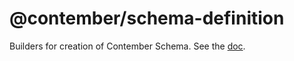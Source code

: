 # @contember/schema-definition

Builders for creation of Contember Schema. See the [doc](https://www.contember.com/docs/schema/model).
